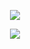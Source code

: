 <p align="center">
  <img src="https://img.shields.io/badge/Code-%F0%9F%92%BB%20with%20Athernix-FF0000?style=for-the-badge&logo=codeforces&logoColor=white" />
</p>

<p align="center">
  <img src="https://readme-typing-svg.herokuapp.com?font=Fira+Code&duration=3000&pause=1000&color=FF5555&center=true&vCenter=true&width=435&lines=Hi+I'm+Athernix+🔥;Backend+%7C+Bot+Developer;Coding+%3E+Sleeping;Always+Building+Cool+Stuff" />
</p>
